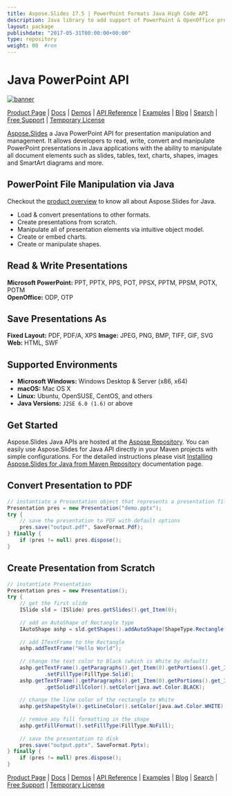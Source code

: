 ```yaml
---
title: Aspose.Slides 17.5 | PowerPoint Formats Java High Code API 
description: Java library to add support of PowerPoint & OpenOffice presentation formats within your Apps. Work with slides, shapes, charts, objects, controls, & much more.
layout: package
publishdate: "2017-05-31T00:00:00+00:00"
type: repository
weight: 00	#rem
---
```


# Java PowerPoint API

[![banner](../aspose_slides-for-java-banner.png)](./)

[Product Page](https://products.aspose.com/slides/java) | [Docs](https://docs.aspose.com/slides/java/) | [Demos](https://products.aspose.app/slides/family) | [API Reference](https://apireference.aspose.com/slides/java) | [Examples](https://github.com/aspose-slides/Aspose.Slides-for-Java) | [Blog](https://blog.aspose.com/category/slides/) | [Search](https://search.aspose.com/) | [Free Support](https://forum.aspose.com/c/slides) | [Temporary License](https://purchase.aspose.com/temporary-license)

[Aspose.Slides](https://products.aspose.com/slides/java) a Java PowerPoint API for presentation manipulation and management. It allows developers to read, write, convert and manipulate PowerPoint presentations in Java applications with the ability to manipulate all document elements such as slides, tables, text, charts, shapes, images and SmartArt diagrams and more.

## PowerPoint File Manipulation via Java

Checkout the [product overview](https://docs.aspose.com/slides/java/product-overview/) to know all about Aspose.Slides for Java.

- Load & convert presentations to other formats.
- Create presentations from scratch. 
- Manipulate all of presentation elements via intuitive object model.
- Create or embed charts.
- Create or manipulate shapes.

## Read & Write Presentations

**Microsoft PowerPoint:** PPT, PPTX, PPS, POT, PPSX, PPTM, PPSM, POTX, POTM\
**OpenOffice:** ODP, OTP

## Save Presentations As

**Fixed Layout:** PDF, PDF/A, XPS
**Image:** JPEG, PNG, BMP, TIFF, GIF, SVG
**Web:** HTML, SWF

## Supported Environments

- **Microsoft Windows:** Windows Desktop & Server (x86, x64)
- **macOS:** Mac OS X
- **Linux:** Ubuntu, OpenSUSE, CentOS, and others
- **Java Versions:** `J2SE 6.0 (1.6)` or above

## Get Started

Aspose.Slides Java APIs are hosted at the [Aspose Repository](https://releases.aspose.com/slides/java/). You can easily use Aspose.Slides for Java API directly in your Maven projects with simple configurations. For the detailed instructions please visit [Installing Aspose.Slides for Java from Maven Repository](https://docs.aspose.com/slides/java/installation/) documentation page.

## Convert Presentation to PDF

```java
// instantiate a Presentation object that represents a presentation file
Presentation pres = new Presentation("demo.pptx");
try {
    // save the presentation to PDF with default options
    pres.save("output.pdf", SaveFormat.Pdf);
} finally {
    if (pres != null) pres.dispose();
}
```

## Create Presentation from Scratch

```java
// instantiate Presentation
Presentation pres = new Presentation();
try {
    // get the first slide
    ISlide sld = (ISlide) pres.getSlides().get_Item(0);
    
    // add an AutoShape of Rectangle type
    IAutoShape ashp = sld.getShapes().addAutoShape(ShapeType.Rectangle, 150, 75, 150, 50);
    
    // add ITextFrame to the Rectangle
    ashp.addTextFrame("Hello World");
    
    // change the text color to Black (which is White by default)
    ashp.getTextFrame().getParagraphs().get_Item(0).getPortions().get_Item(0).getPortionFormat().getFillFormat()
            .setFillType(FillType.Solid);
    ashp.getTextFrame().getParagraphs().get_Item(0).getPortions().get_Item(0).getPortionFormat().getFillFormat()
            .getSolidFillColor().setColor(java.awt.Color.BLACK);
    
    // change the line color of the rectangle to White
    ashp.getShapeStyle().getLineColor().setColor(java.awt.Color.WHITE);
    
    // remove any fill formatting in the shape
    ashp.getFillFormat().setFillType(FillType.NoFill);
    
    // save the presentation to disk
    pres.save("output.pptx", SaveFormat.Pptx);
} finally {
    if (pres != null) pres.dispose();
}
```

[Product Page](https://products.aspose.com/slides/java) | [Docs](https://docs.aspose.com/slides/java/) | [Demos](https://products.aspose.app/slides/family) | [API Reference](https://apireference.aspose.com/slides/java) | [Examples](https://github.com/aspose-slides/Aspose.Slides-for-Java) | [Blog](https://blog.aspose.com/category/slides/) | [Search](https://search.aspose.com/) | [Free Support](https://forum.aspose.com/c/slides) | [Temporary License](https://purchase.aspose.com/temporary-license)
